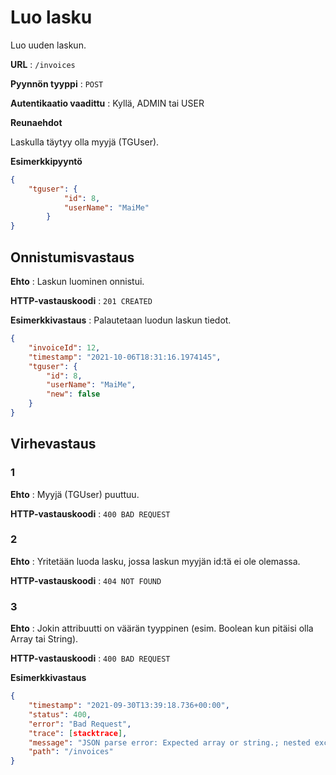 # Luo lasku

Luo uuden laskun.

**URL** : `/invoices`

**Pyynnön tyyppi** : `POST`

**Autentikaatio vaadittu** : Kyllä, ADMIN tai USER

**Reunaehdot**

Laskulla täytyy olla myyjä (TGUser).

**Esimerkkipyyntö** 

```json
{
    "tguser": {
            "id": 8,
            "userName": "MaiMe"
        }
}    
```

## Onnistumisvastaus

**Ehto** : Laskun luominen onnistui.

**HTTP-vastauskoodi** : `201 CREATED`

**Esimerkkivastaus** : Palautetaan luodun laskun tiedot.

```json
{
    "invoiceId": 12,
    "timestamp": "2021-10-06T18:31:16.1974145",
    "tguser": {
        "id": 8,
        "userName": "MaiMe",
        "new": false
    }
}
```

## Virhevastaus

### 1
**Ehto** : Myyjä (TGUser) puuttuu.

**HTTP-vastauskoodi** : `400 BAD REQUEST`

### 2
**Ehto** : Yritetään luoda lasku, jossa laskun myyjän id:tä ei ole olemassa.

**HTTP-vastauskoodi** : `404 NOT FOUND`

### 3
**Ehto** : Jokin attribuutti on väärän tyyppinen (esim. Boolean kun pitäisi olla Array tai String).

**HTTP-vastauskoodi** : `400 BAD REQUEST`

**Esimerkkivastaus**

```json
{
    "timestamp": "2021-09-30T13:39:18.736+00:00",
    "status": 400,
    "error": "Bad Request",
    "trace": [stacktrace],
    "message": "JSON parse error: Expected array or string.; nested exception is com.fasterxml.jackson.databind.exc.MismatchedInputException: Expected array or string.\n at [Source: (PushbackInputStream); line: 2, column: 19] (through reference chain: fi.paikalla.ticketguru.Entities.Invoice[\"timestamp\"])",
    "path": "/invoices"
}
```
